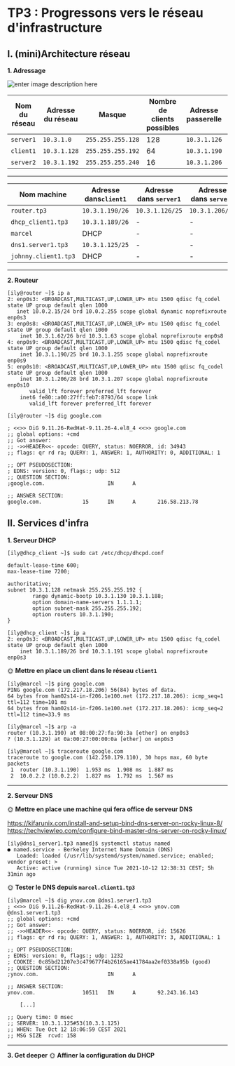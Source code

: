     


# TP3 : Progressons vers le réseau d'infrastructure

## I. (mini)Architecture réseau

**1. Adressage**  

![enter image description here](https://cdn.discordapp.com/attachments/889061317321838627/893070227036860496/net.png)

| Nom du réseau | Adresse du réseau | Masque | Nombre de clients possibles | Adresse passerelle | Adresse broadcast |
|---------------|-------------------|---------------|-----------------------------|--------------------|----------------------------------------------------------------------------------------------|
| `server1` | `10.3.1.0` | `255.255.255.128` | 128 | `10.3.1.126` | `10.3.1.127` |
| `client1` | `10.3.1.128` | `255.255.255.192` | 64 | `10.3.1.190` | `10.3.1.191` |
| `server2` | `10.3.1.192` | `255.255.255.240` | 16 | `10.3.1.206` | `10.3.1.207` |

---

|Nom machine|Adresse dans`client1`|Adresse dans `server1`|Adresse dans `server2`|Adresse passerelle|
|-----------|---------------------|----------------------|----------------------|------------------|
|`router.tp3` |`10.3.1.190/26`|`10.3.1.126/25`|`10.3.1.206/28`|Carte NAT|
|`dhcp_client1.tp3`|`10.3.1.189/26`|-|-|`10.3.1.190/26`|
|`marcel`|DHCP|-|-|`10.3.1.190/26`|
|`dns1.server1.tp3`|`10.3.1.125/25`|-|-|`10.3.1.126/25`|
|`johnny.client1.tp3`|DHCP|-|-|`10.3.1.190/26`|

  
  ---

**2. Routeur**

    [ily@router ~]$ ip a
    2: enp0s3: <BROADCAST,MULTICAST,UP,LOWER_UP> mtu 1500 qdisc fq_codel state UP group default qlen 1000
       inet 10.0.2.15/24 brd 10.0.2.255 scope global dynamic noprefixroute enp0s3
    3: enp0s8: <BROADCAST,MULTICAST,UP,LOWER_UP> mtu 1500 qdisc fq_codel state UP group default qlen 1000
        inet 10.3.1.62/26 brd 10.3.1.63 scope global noprefixroute enp0s8
    4: enp0s9: <BROADCAST,MULTICAST,UP,LOWER_UP> mtu 1500 qdisc fq_codel state UP group default qlen 1000
        inet 10.3.1.190/25 brd 10.3.1.255 scope global noprefixroute enp0s9
    5: enp0s10: <BROADCAST,MULTICAST,UP,LOWER_UP> mtu 1500 qdisc fq_codel state UP group default qlen 1000
        inet 10.3.1.206/28 brd 10.3.1.207 scope global noprefixroute enp0s10
           valid_lft forever preferred_lft forever
        inet6 fe80::a00:27ff:feb7:8793/64 scope link
           valid_lft forever preferred_lft forever

    [ily@router ~]$ dig google.com
    
    ; <<>> DiG 9.11.26-RedHat-9.11.26-4.el8_4 <<>> google.com
    ;; global options: +cmd
    ;; Got answer:
    ;; ->>HEADER<<- opcode: QUERY, status: NOERROR, id: 34943
    ;; flags: qr rd ra; QUERY: 1, ANSWER: 1, AUTHORITY: 0, ADDITIONAL: 1
    
    ;; OPT PSEUDOSECTION:
    ; EDNS: version: 0, flags:; udp: 512
    ;; QUESTION SECTION:
    ;google.com.                    IN      A
    
    ;; ANSWER SECTION:
    google.com.             15      IN      A       216.58.213.78
    

## II. Services d'infra

**1. Serveur DHCP**

    [ily@dhcp_client ~]$ sudo cat /etc/dhcp/dhcpd.conf
    
    default-lease-time 600;
    max-lease-time 7200;
    
    authoritative;
    subnet 10.3.1.128 netmask 255.255.255.192 {
            range dynamic-bootp 10.3.1.130 10.3.1.188;
            option domain-name-servers 1.1.1.1;
            option subnet-mask 255.255.255.192;
            option routers 10.3.1.190;
    }
    
    [ily@dhcp_client ~]$ ip a
    2: enp0s3: <BROADCAST,MULTICAST,UP,LOWER_UP> mtu 1500 qdisc fq_codel state UP group default qlen 1000
        inet 10.3.1.189/26 brd 10.3.1.191 scope global noprefixroute enp0s3
    

🌞 **Mettre en place un client dans le réseau `client1`**

    [ily@marcel ~]$ ping google.com
    PING google.com (172.217.18.206) 56(84) bytes of data.
    64 bytes from ham02s14-in-f206.1e100.net (172.217.18.206): icmp_seq=1 ttl=112 time=101 ms
    64 bytes from ham02s14-in-f206.1e100.net (172.217.18.206): icmp_seq=2 ttl=112 time=33.9 ms

    [ily@marcel ~]$ arp -a
    router (10.3.1.190) at 08:00:27:fa:90:3a [ether] on enp0s3
    ? (10.3.1.129) at 0a:00:27:00:00:0a [ether] on enp0s3

    [ily@marcel ~]$ traceroute google.com
    traceroute to google.com (142.250.179.110), 30 hops max, 60 byte packets
     1  router (10.3.1.190)  1.953 ms  1.908 ms  1.887 ms
     2  10.0.2.2 (10.0.2.2)  1.827 ms  1.792 ms  1.567 ms

---

**2. Serveur DNS**

🌞 **Mettre en place une machine qui fera office de serveur DNS**

https://kifarunix.com/install-and-setup-bind-dns-server-on-rocky-linux-8/
https://techviewleo.com/configure-bind-master-dns-server-on-rocky-linux/

    [ily@dns1_server1.tp3 named]$ systemctl status named
    ● named.service - Berkeley Internet Name Domain (DNS)
       Loaded: loaded (/usr/lib/systemd/system/named.service; enabled; vendor preset: >
       Active: active (running) since Tue 2021-10-12 12:38:31 CEST; 5h 31min ago
       

🌞 **Tester le DNS depuis `marcel.client1.tp3`**

    [ily@marcel ~]$ dig ynov.com @dns1.server1.tp3
    ; <<>> DiG 9.11.26-RedHat-9.11.26-4.el8_4 <<>> ynov.com @dns1.server1.tp3
    ;; global options: +cmd
    ;; Got answer:
    ;; ->>HEADER<<- opcode: QUERY, status: NOERROR, id: 15626
    ;; flags: qr rd ra; QUERY: 1, ANSWER: 1, AUTHORITY: 3, ADDITIONAL: 1
    
    ;; OPT PSEUDOSECTION:
    ; EDNS: version: 0, flags:; udp: 1232
    ; COOKIE: 0c85bd21207e3c479677f4b26165ae41784aa2ef0338a95b (good)
    ;; QUESTION SECTION:
    ;ynov.com.                      IN      A
    
    ;; ANSWER SECTION:
    ynov.com.               10511   IN      A       92.243.16.143

		[...]
		
    ;; Query time: 0 msec
    ;; SERVER: 10.3.1.125#53(10.3.1.125)
    ;; WHEN: Tue Oct 12 18:06:59 CEST 2021
    ;; MSG SIZE  rcvd: 158

---

**3. Get deeper**
🌞 **Affiner la configuration du DHCP**



